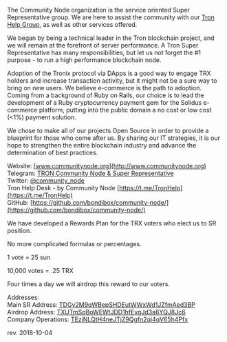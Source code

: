 The Community Node organization is the service oriented Super Representative group. We are here to assist the community with our [Tron Help Group](https://t.me/TronHelp), as well as other services offered.

We began by being a technical leader in the Tron blockchain project, and we will remain at the forefront of server performance. A Tron Super Representative has many responsibilities, but let us not forget the #1 purpose - to run a high performance blockchain node.

Adoption of the Tronix protocol via DApps is a good way to engage TRX holders and increase transaction activity, but it might not be a sure way to bring on new users. We believe e-commerce is the path to adoption. Coming from a background of Ruby on Rails, our choice is to lead the development of a Ruby cryptocurrency payment gem for the Solidus e-commerce platform, putting into the public domain a no cost or low cost (<1%) payment solution.

We chose to make all of our projects Open Source in order to provide a blueprint for those who come after us. By sharing our IT strategies, it is our hope to strengthen the entire blockchain industry and advance the determination of best practices. 

Website:
[www.communitynode.org](http://www.communitynode.org)  
Telegram:
[TRON Community Node & Super Representative](https://t.me/CommunityNode)  
Twitter:
[@community_node](https://twitter.com/community_node)  
Tron Help Desk - by Community Node
[https://t.me/TronHelp](https://t.me/TronHelp)  
GitHub:
[https://github.com/bondibox/community-node/](https://github.com/bondibox/community-node/)  


We have developed a Rewards Plan for the TRX voters who elect us to SR position. 

No more complicated formulas or percentages.

1 vote = 25 sun

10,000 votes = .25 TRX

Four times a day we will airdrop this reward to our voters.


Addresses:  
Main SR Address: [TDGy2M9qWBepSHDEutWWxWd1JZfmAed3BP](https://tronscan.org/#/address/TDGy2M9qWBepSHDEutWWxWd1JZfmAed3BP)  
Airdrop Address: [TXUTmSqBoWEWtJDD1hfEvqJd3a6YQJ8Jc6](https://tronscan.org/#/address/TXUTmSqBoWEWtJDD1hfEvqJd3a6YQJ8Jc6)  
Company Operations: [TEzjNLQtH4neJTjZ9Qgfn2qi4qV65h4Pfx](https://tronscan.org/#/address/TEzjNLQtH4neJTjZ9Qgfn2qi4qV65h4Pfx)  

rev. 2018-10-04
